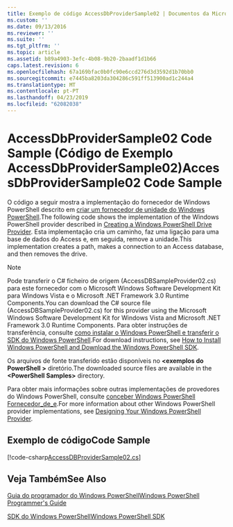 ```yaml
---
title: Exemplo de código AccessDbProviderSample02 | Documentos da Microsoft
ms.custom: ''
ms.date: 09/13/2016
ms.reviewer: ''
ms.suite: ''
ms.tgt_pltfrm: ''
ms.topic: article
ms.assetid: b89a4903-3efc-4b08-9b20-2baadf1d1b66
caps.latest.revision: 6
ms.openlocfilehash: 67a169bfac0b0fc90e6ccd276d3d3592d1b70bb0
ms.sourcegitcommit: e7445ba8203da304286c591ff513900ad1c244a4
ms.translationtype: MT
ms.contentlocale: pt-PT
ms.lasthandoff: 04/23/2019
ms.locfileid: "62082038"
---
```

# <a name="accessdbprovidersample02-code-sample"></a><span data-ttu-id="82b6c-102">AccessDbProviderSample02 Code Sample (Código de Exemplo AccessDbProviderSample02)</span><span class="sxs-lookup"><span data-stu-id="82b6c-102">AccessDbProviderSample02 Code Sample</span></span>

<span data-ttu-id="82b6c-103">O código a seguir mostra a implementação do fornecedor de Windows PowerShell descrito em [criar um fornecedor de unidade do Windows PowerShell](./creating-a-windows-powershell-drive-provider.md).</span><span class="sxs-lookup"><span data-stu-id="82b6c-103">The following code shows the implementation of the Windows PowerShell provider described in [Creating a Windows PowerShell Drive Provider](./creating-a-windows-powershell-drive-provider.md).</span></span> <span data-ttu-id="82b6c-104">Esta implementação cria um caminho, faz uma ligação para uma base de dados do Access e, em seguida, remove a unidade.</span><span class="sxs-lookup"><span data-stu-id="82b6c-104">This implementation creates a path, makes a connection to an Access database, and then removes the drive.</span></span>

> [!NOTE]
> <span data-ttu-id="82b6c-105">Pode transferir o C# ficheiro de origem (AccessDBSampleProvider02.cs) para este fornecedor com o Microsoft Windows Software Development Kit para Windows Vista e o Microsoft .NET Framework 3.0 Runtime Components.</span><span class="sxs-lookup"><span data-stu-id="82b6c-105">You can download the C# source file (AccessDBSampleProvider02.cs) for this provider using the Microsoft Windows Software Development Kit for Windows Vista and Microsoft .NET Framework 3.0 Runtime Components.</span></span> <span data-ttu-id="82b6c-106">Para obter instruções de transferência, consulte [como instalar o Windows PowerShell e transferir o SDK do Windows PowerShell](/powershell/developer/installing-the-windows-powershell-sdk).</span><span class="sxs-lookup"><span data-stu-id="82b6c-106">For download instructions, see [How to Install Windows PowerShell and Download the Windows PowerShell SDK](/powershell/developer/installing-the-windows-powershell-sdk).</span></span>
>
> <span data-ttu-id="82b6c-107">Os arquivos de fonte transferido estão disponíveis no  **\<exemplos do PowerShell >** diretório.</span><span class="sxs-lookup"><span data-stu-id="82b6c-107">The downloaded source files are available in the **\<PowerShell Samples>** directory.</span></span>
>
> <span data-ttu-id="82b6c-108">Para obter mais informações sobre outras implementações de provedores do Windows PowerShell, consulte [conceber Windows PowerShell Fornecedor_de_e](./designing-your-windows-powershell-provider.md).</span><span class="sxs-lookup"><span data-stu-id="82b6c-108">For more information about other Windows PowerShell provider implementations, see [Designing Your Windows PowerShell Provider](./designing-your-windows-powershell-provider.md).</span></span>

## <a name="code-sample"></a><span data-ttu-id="82b6c-109">Exemplo de código</span><span class="sxs-lookup"><span data-stu-id="82b6c-109">Code Sample</span></span>

[!code-csharp[AccessDBProviderSample02.cs](../../powershell-sdk-samples/SDK-2.0/csharp/AccessDBProviderSample02/AccessDBProviderSample02.cs#L11-L154 "AccessDBProviderSample02.cs")]


## <a name="see-also"></a><span data-ttu-id="82b6c-110">Veja Também</span><span class="sxs-lookup"><span data-stu-id="82b6c-110">See Also</span></span>

[<span data-ttu-id="82b6c-111">Guia do programador do Windows PowerShell</span><span class="sxs-lookup"><span data-stu-id="82b6c-111">Windows PowerShell Programmer's Guide</span></span>](./windows-powershell-programmer-s-guide.md)

[<span data-ttu-id="82b6c-112">SDK do Windows PowerShell</span><span class="sxs-lookup"><span data-stu-id="82b6c-112">Windows PowerShell SDK</span></span>](../windows-powershell-reference.md)